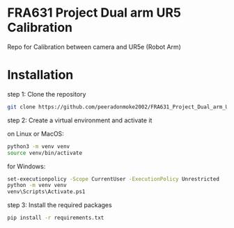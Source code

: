 # FRA631 Project Dual arm UR5 Calibration
Repo for Calibration between camera and UR5e (Robot Arm)

# Installation

step 1: Clone the repository

```bash
git clone https://github.com/peeradonmoke2002/FRA631_Project_Dual_arm_UR5_Calibration.git
```

step 2: Create a virtual environment and activate it

on Linux or MacOS:

```bash
python3 -m venv venv
source venv/bin/activate
```

for Windows:

```bash
set-executionpolicy -Scope CurrentUser -ExecutionPolicy Unrestricted
python -m venv venv
venv\Scripts\Activate.ps1
```

step 3: Install the required packages

```bash
pip install -r requirements.txt
```
